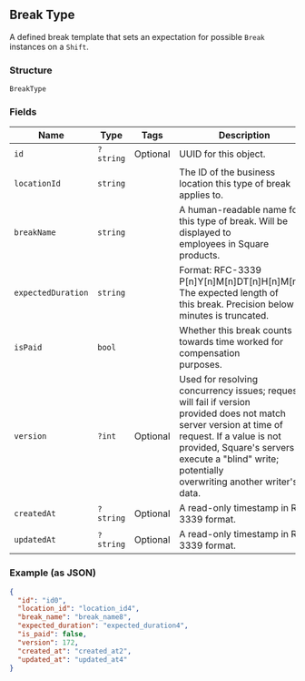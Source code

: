 ## Break Type

A defined break template that sets an expectation for possible `Break`
instances on a `Shift`.

### Structure

`BreakType`

### Fields

| Name | Type | Tags | Description | Getter | Setter |
|  --- | --- | --- | --- | --- | --- |
| `id` | `?string` | Optional | UUID for this object. | getId(): ?string | setId(?string id): void |
| `locationId` | `string` |  | The ID of the business location this type of break applies to. | getLocationId(): string | setLocationId(string locationId): void |
| `breakName` | `string` |  | A human-readable name for this type of break. Will be displayed to<br>employees in Square products. | getBreakName(): string | setBreakName(string breakName): void |
| `expectedDuration` | `string` |  | Format: RFC-3339 P[n]Y[n]M[n]DT[n]H[n]M[n]S. The expected length of<br>this break. Precision below minutes is truncated. | getExpectedDuration(): string | setExpectedDuration(string expectedDuration): void |
| `isPaid` | `bool` |  | Whether this break counts towards time worked for compensation<br>purposes. | getIsPaid(): bool | setIsPaid(bool isPaid): void |
| `version` | `?int` | Optional | Used for resolving concurrency issues; request will fail if version<br>provided does not match server version at time of request. If a value is not<br>provided, Square's servers execute a "blind" write; potentially<br>overwriting another writer's data. | getVersion(): ?int | setVersion(?int version): void |
| `createdAt` | `?string` | Optional | A read-only timestamp in RFC 3339 format. | getCreatedAt(): ?string | setCreatedAt(?string createdAt): void |
| `updatedAt` | `?string` | Optional | A read-only timestamp in RFC 3339 format. | getUpdatedAt(): ?string | setUpdatedAt(?string updatedAt): void |

### Example (as JSON)

```json
{
  "id": "id0",
  "location_id": "location_id4",
  "break_name": "break_name8",
  "expected_duration": "expected_duration4",
  "is_paid": false,
  "version": 172,
  "created_at": "created_at2",
  "updated_at": "updated_at4"
}
```

